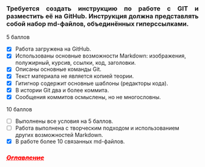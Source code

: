### <div style="text-align: justify "> Требуется создать инструкцию по работе с GIT и разместить её на GitHub. Инструкция должна представлять собой набор md-файлов, объединённых гиперссылками. </div>

5 баллов

- [X] Работа загружена на GitHub.
- [X] Использованы основные возможности Markdown: изображения, полужирный, курсив, ссылки, код, заголовки.
- [X] Описаны основные команды Git.
- [X] Текст материала не является копией теории.
- [X] Гитигнор содержит основные шаблоны (редакторы кода).
- [X] В истории Git два и более коммита.
- [X] Сообщения коммитов осмыслены, но не многословны.

10 баллов

- [ ] Выполнены все условия на 5 баллов.
- [ ] Работа выполнена с творческим подходом и использованием других возможностей Markdown.
- [X] В работе более 10 связанных md-файлов.

### <a href="/readme.md" style="color: red; text-decoration: underline;text-decoration-style: dotted;">***~~Оглавление~~***</a>